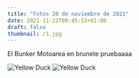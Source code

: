 ```yaml
---
title: "Fotos 20 de noviembre de 2021"
date: 2021-11-22T00:45:53+01:00
draft: false
thumbnail: /1.jpg
---
```


El Bunker Motoarea en brunete pruebaaaa

![Yellow Duck](/1.jpg 'Yellow Duck')
![Yellow Duck](/2.jpg 'Yellow Duck')
